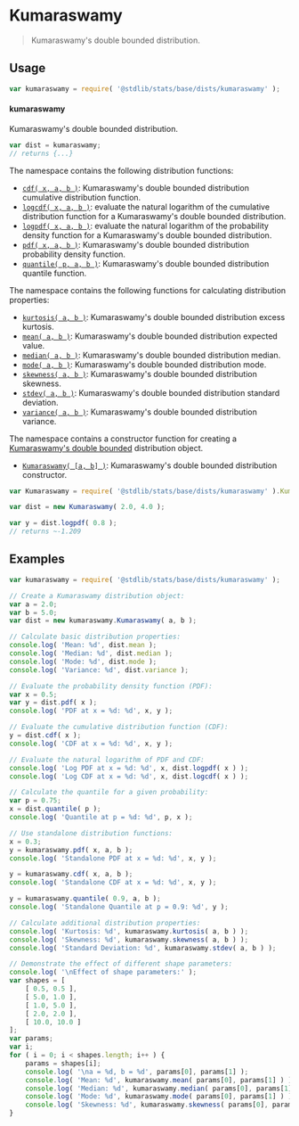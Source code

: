 <!--

@license Apache-2.0

Copyright (c) 2018 The Stdlib Authors.

Licensed under the Apache License, Version 2.0 (the "License");
you may not use this file except in compliance with the License.
You may obtain a copy of the License at

   http://www.apache.org/licenses/LICENSE-2.0

Unless required by applicable law or agreed to in writing, software
distributed under the License is distributed on an "AS IS" BASIS,
WITHOUT WARRANTIES OR CONDITIONS OF ANY KIND, either express or implied.
See the License for the specific language governing permissions and
limitations under the License.

-->

# Kumaraswamy

> Kumaraswamy's double bounded distribution.

<section class="usage">

## Usage

```javascript
var kumaraswamy = require( '@stdlib/stats/base/dists/kumaraswamy' );
```

#### kumaraswamy

Kumaraswamy's double bounded distribution.

```javascript
var dist = kumaraswamy;
// returns {...}
```

The namespace contains the following distribution functions:

<!-- <toc pattern="*+(cdf|pdf|mgf|quantile)*"> -->

<div class="namespace-toc">

-   <span class="signature">[`cdf( x, a, b )`][@stdlib/stats/base/dists/kumaraswamy/cdf]</span><span class="delimiter">: </span><span class="description">Kumaraswamy's double bounded distribution cumulative distribution function.</span>
-   <span class="signature">[`logcdf( x, a, b )`][@stdlib/stats/base/dists/kumaraswamy/logcdf]</span><span class="delimiter">: </span><span class="description">evaluate the natural logarithm of the cumulative distribution function for a Kumaraswamy's double bounded distribution.</span>
-   <span class="signature">[`logpdf( x, a, b )`][@stdlib/stats/base/dists/kumaraswamy/logpdf]</span><span class="delimiter">: </span><span class="description">evaluate the natural logarithm of the probability density function for a Kumaraswamy's double bounded distribution.</span>
-   <span class="signature">[`pdf( x, a, b )`][@stdlib/stats/base/dists/kumaraswamy/pdf]</span><span class="delimiter">: </span><span class="description">Kumaraswamy's double bounded distribution probability density function.</span>
-   <span class="signature">[`quantile( p, a, b )`][@stdlib/stats/base/dists/kumaraswamy/quantile]</span><span class="delimiter">: </span><span class="description">Kumaraswamy's double bounded distribution quantile function.</span>

</div>

<!-- </toc> -->

The namespace contains the following functions for calculating distribution properties:

<!-- <toc pattern="*+(entropy|kurtosis|mean|median|mode|skewness|stdev|variance)*"> -->

<div class="namespace-toc">

-   <span class="signature">[`kurtosis( a, b )`][@stdlib/stats/base/dists/kumaraswamy/kurtosis]</span><span class="delimiter">: </span><span class="description">Kumaraswamy's double bounded distribution excess kurtosis.</span>
-   <span class="signature">[`mean( a, b )`][@stdlib/stats/base/dists/kumaraswamy/mean]</span><span class="delimiter">: </span><span class="description">Kumaraswamy's double bounded distribution expected value.</span>
-   <span class="signature">[`median( a, b )`][@stdlib/stats/base/dists/kumaraswamy/median]</span><span class="delimiter">: </span><span class="description">Kumaraswamy's double bounded distribution median.</span>
-   <span class="signature">[`mode( a, b )`][@stdlib/stats/base/dists/kumaraswamy/mode]</span><span class="delimiter">: </span><span class="description">Kumaraswamy's double bounded distribution mode.</span>
-   <span class="signature">[`skewness( a, b )`][@stdlib/stats/base/dists/kumaraswamy/skewness]</span><span class="delimiter">: </span><span class="description">Kumaraswamy's double bounded distribution skewness.</span>
-   <span class="signature">[`stdev( a, b )`][@stdlib/stats/base/dists/kumaraswamy/stdev]</span><span class="delimiter">: </span><span class="description">Kumaraswamy's double bounded distribution standard deviation.</span>
-   <span class="signature">[`variance( a, b )`][@stdlib/stats/base/dists/kumaraswamy/variance]</span><span class="delimiter">: </span><span class="description">Kumaraswamy's double bounded distribution variance.</span>

</div>

<!-- </toc> -->

The namespace contains a constructor function for creating a [Kumaraswamy's double bounded][kumaraswamy-distribution] distribution object.

<!-- <toc pattern="*ctor*"> -->

<div class="namespace-toc">

-   <span class="signature">[`Kumaraswamy( [a, b] )`][@stdlib/stats/base/dists/kumaraswamy/ctor]</span><span class="delimiter">: </span><span class="description">Kumaraswamy's double bounded distribution constructor.</span>

</div>

<!-- </toc> -->

```javascript
var Kumaraswamy = require( '@stdlib/stats/base/dists/kumaraswamy' ).Kumaraswamy;

var dist = new Kumaraswamy( 2.0, 4.0 );

var y = dist.logpdf( 0.8 );
// returns ~-1.209
```

</section>

<!-- /.usage -->

<section class="examples">

## Examples

<!-- eslint no-undef: "error" -->

```javascript
var kumaraswamy = require( '@stdlib/stats/base/dists/kumaraswamy' );

// Create a Kumaraswamy distribution object:
var a = 2.0;
var b = 5.0;
var dist = new kumaraswamy.Kumaraswamy( a, b );

// Calculate basic distribution properties:
console.log( 'Mean: %d', dist.mean );
console.log( 'Median: %d', dist.median );
console.log( 'Mode: %d', dist.mode );
console.log( 'Variance: %d', dist.variance );

// Evaluate the probability density function (PDF):
var x = 0.5;
var y = dist.pdf( x );
console.log( 'PDF at x = %d: %d', x, y );

// Evaluate the cumulative distribution function (CDF):
y = dist.cdf( x );
console.log( 'CDF at x = %d: %d', x, y );

// Evaluate the natural logarithm of PDF and CDF:
console.log( 'Log PDF at x = %d: %d', x, dist.logpdf( x ) );
console.log( 'Log CDF at x = %d: %d', x, dist.logcdf( x ) );

// Calculate the quantile for a given probability:
var p = 0.75;
x = dist.quantile( p );
console.log( 'Quantile at p = %d: %d', p, x );

// Use standalone distribution functions:
x = 0.3;
y = kumaraswamy.pdf( x, a, b );
console.log( 'Standalone PDF at x = %d: %d', x, y );

y = kumaraswamy.cdf( x, a, b );
console.log( 'Standalone CDF at x = %d: %d', x, y );

y = kumaraswamy.quantile( 0.9, a, b );
console.log( 'Standalone Quantile at p = 0.9: %d', y );

// Calculate additional distribution properties:
console.log( 'Kurtosis: %d', kumaraswamy.kurtosis( a, b ) );
console.log( 'Skewness: %d', kumaraswamy.skewness( a, b ) );
console.log( 'Standard Deviation: %d', kumaraswamy.stdev( a, b ) );

// Demonstrate the effect of different shape parameters:
console.log( '\nEffect of shape parameters:' );
var shapes = [
    [ 0.5, 0.5 ],
    [ 5.0, 1.0 ],
    [ 1.0, 5.0 ],
    [ 2.0, 2.0 ],
    [ 10.0, 10.0 ]
];
var params;
var i;
for ( i = 0; i < shapes.length; i++ ) {
    params = shapes[i];
    console.log( '\na = %d, b = %d', params[0], params[1] );
    console.log( 'Mean: %d', kumaraswamy.mean( params[0], params[1] ) );
    console.log( 'Median: %d', kumaraswamy.median( params[0], params[1] ) );
    console.log( 'Mode: %d', kumaraswamy.mode( params[0], params[1] ) );
    console.log( 'Skewness: %d', kumaraswamy.skewness( params[0], params[1] ) );
}
```

</section>

<!-- /.examples -->

<!-- Section for related `stdlib` packages. Do not manually edit this section, as it is automatically populated. -->

<section class="related">

</section>

<!-- /.related -->

<!-- Section for all links. Make sure to keep an empty line after the `section` element and another before the `/section` close. -->

<section class="links">

[kumaraswamy-distribution]: https://en.wikipedia.org/wiki/Kumaraswamy_distribution

<!-- <toc-links> -->

[@stdlib/stats/base/dists/kumaraswamy/ctor]: https://github.com/stdlib-js/stdlib/tree/develop/lib/node_modules/%40stdlib/stats/base/dists/kumaraswamy/ctor

[@stdlib/stats/base/dists/kumaraswamy/kurtosis]: https://github.com/stdlib-js/stdlib/tree/develop/lib/node_modules/%40stdlib/stats/base/dists/kumaraswamy/kurtosis

[@stdlib/stats/base/dists/kumaraswamy/mean]: https://github.com/stdlib-js/stdlib/tree/develop/lib/node_modules/%40stdlib/stats/base/dists/kumaraswamy/mean

[@stdlib/stats/base/dists/kumaraswamy/median]: https://github.com/stdlib-js/stdlib/tree/develop/lib/node_modules/%40stdlib/stats/base/dists/kumaraswamy/median

[@stdlib/stats/base/dists/kumaraswamy/mode]: https://github.com/stdlib-js/stdlib/tree/develop/lib/node_modules/%40stdlib/stats/base/dists/kumaraswamy/mode

[@stdlib/stats/base/dists/kumaraswamy/skewness]: https://github.com/stdlib-js/stdlib/tree/develop/lib/node_modules/%40stdlib/stats/base/dists/kumaraswamy/skewness

[@stdlib/stats/base/dists/kumaraswamy/stdev]: https://github.com/stdlib-js/stdlib/tree/develop/lib/node_modules/%40stdlib/stats/base/dists/kumaraswamy/stdev

[@stdlib/stats/base/dists/kumaraswamy/variance]: https://github.com/stdlib-js/stdlib/tree/develop/lib/node_modules/%40stdlib/stats/base/dists/kumaraswamy/variance

[@stdlib/stats/base/dists/kumaraswamy/cdf]: https://github.com/stdlib-js/stdlib/tree/develop/lib/node_modules/%40stdlib/stats/base/dists/kumaraswamy/cdf

[@stdlib/stats/base/dists/kumaraswamy/logcdf]: https://github.com/stdlib-js/stdlib/tree/develop/lib/node_modules/%40stdlib/stats/base/dists/kumaraswamy/logcdf

[@stdlib/stats/base/dists/kumaraswamy/logpdf]: https://github.com/stdlib-js/stdlib/tree/develop/lib/node_modules/%40stdlib/stats/base/dists/kumaraswamy/logpdf

[@stdlib/stats/base/dists/kumaraswamy/pdf]: https://github.com/stdlib-js/stdlib/tree/develop/lib/node_modules/%40stdlib/stats/base/dists/kumaraswamy/pdf

[@stdlib/stats/base/dists/kumaraswamy/quantile]: https://github.com/stdlib-js/stdlib/tree/develop/lib/node_modules/%40stdlib/stats/base/dists/kumaraswamy/quantile

<!-- </toc-links> -->

</section>

<!-- /.links -->
